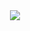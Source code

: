 <div align="center">
	<a href="https://www.youtube.com/channel/UCzXKCmQJmO3D3gCOCD-ticQ/featured" target="_blank" rel="noopener noreferrer">
    <img src="https://komarev.com/ghpvc/?username=DMGHa"/>
	</a>
</div>
